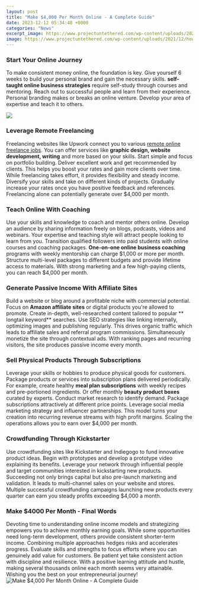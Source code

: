 ```yaml
---
layout: post
title: "Make $4,000 Per Month Online - A Complete Guide"
date: 2023-12-12 05:34:48 +0000
categories: "News"
excerpt_image: https://www.projectuntethered.com/wp-content/uploads/2021/12/how-to-make-4000-a-month-feature.jpg
image: https://www.projectuntethered.com/wp-content/uploads/2021/12/how-to-make-4000-a-month-feature.jpg
---
```


### Start Your Online Journey
To make consistent money online, the foundation is key. Give yourself 6 weeks to build your personal brand and gain the necessary skills. **self-taught online business strategies** require self-study through courses and mentoring. Reach out to successful people and learn from their experience. Personal branding makes or breaks an online venture. Develop your area of expertise and teach it to others. 

![](https://i.ytimg.com/vi/4F6W1zkCPs0/maxresdefault.jpg)
### Leverage Remote Freelancing 
Freelancing websites like Upwork connect you to various [remote online freelance jobs](https://fistore.mysenprints.com/collection/alcocer). You can offer services like **graphic design, website development, writing** and more based on your skills. Start simple and focus on portfolio building. Deliver excellent work and get recommended by clients. This helps you boost your rates and gain more clients over time. 
While freelancing takes effort, it provides flexibility and steady income. Diversify your skills and take on different kinds of projects. Gradually increase your rates once you have positive feedback and references. Freelancing alone can potentially generate over $4,000 per month.
### Teach Online With Coaching 
Use your skills and knowledge to coach and mentor others online. Develop an audience by sharing information freely on blogs, podcasts, videos and webinars. Your expertise and teaching style will attract people looking to learn from you. 
Transition qualified followers into paid students with online courses and coaching packages. **One-on-one online business coaching** programs with weekly mentorship can charge $1,000 or more per month. Structure multi-level packages to different budgets and provide lifetime access to materials. With strong marketing and a few high-paying clients, you can reach $4,000 per month.   
### Generate Passive Income With Affiliate Sites
Build a website or blog around a profitable niche with commercial potential. Focus on **Amazon affiliate sites** or digital products you're allowed to promote. Create in-depth, well-researched content tailored to popular ** longtail keyword** searches. 
Use SEO strategies like linking internally, optimizing images and publishing regularly. This drives organic traffic which leads to affiliate sales and referral program commissions. Simultaneously monetize the site through contextual ads. With ranking pages and recurring visitors, the site produces passive income every month.
### Sell Physical Products Through Subscriptions  
Leverage your skills or hobbies to produce physical goods for customers. Package products or services into subscription plans delivered periodically. For example, create healthy **meal plan subscriptions** with weekly recipes and pre-portioned ingredients. Or offer monthly **beauty product boxes** curated by experts.
Conduct market research to identify demand. Package subscriptions attractively at different price points. Leverage social media marketing strategy and influencer partnerships. This model turns your creation into recurring revenue streams with high profit margins. Scaling the operations allows you to earn over $4,000 per month.  
### Crowdfunding Through Kickstarter 
Use crowdfunding sites like Kickstarter and Indiegogo to fund innovative product ideas. Begin with prototypes and develop a prototype video explaining its benefits. Leverage your network through influential people and target communities interested in kickstarting new products.  
Succeeding not only brings capital but also pre-launch marketing and validation. It leads to multi-channel sales on your website and stores. Multiple successful crowdfunding campaigns launching new products every quarter can earn you steady profits exceeding $4,000 a month.
### Make $4000 Per Month - Final Words
Devoting time to understanding online income models and strategizing empowers you to achieve monthly earning goals. While some opportunities need long-term development, others provide consistent shorter-term income. Combining multiple approaches hedges risks and accelerates progress. 
Evaluate skills and strengths to focus efforts where you can genuinely add value for customers. Be patient yet take consistent action with discipline and resilience. With a positive learning attitude and hustle, making several thousands online each month seems very attainable. Wishing you the best on your entrepreneurial journey!
![Make $4,000 Per Month Online - A Complete Guide](https://www.projectuntethered.com/wp-content/uploads/2021/12/how-to-make-4000-a-month-feature.jpg)